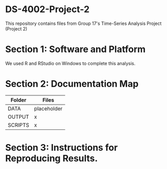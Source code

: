 # DS-4002-Project-2
This repository contains files from Group 17's Time-Series Analysis Project (Project 2)

# Section 1: Software and Platform
We used R and RStudio on Windows to complete this analysis.

# Section 2: Documentation Map
| Folder              |  Files         |
| ------             | ------         |
| DATA              |  placeholder    |
| OUTPUT              | x          |
| SCRIPTS              | x          |

# Section 3: Instructions for Reproducing Results. 


